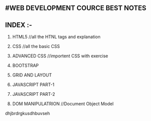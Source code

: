 #WEB DEVELOPMENT COURCE BEST NOTES
---------------------------------

INDEX :-
-----
1) HTML5             //all the HTNL tags and explanation 

2) CSS               //all the basic CSS

3) ADVANCED CSS      //importent CSS with exercise

4) BOOTSTRAP

5) GRID AND LAYOUT

6) JAVASCRIPT PART-1

7) JAVASCRIPT PART-2

8) DOM MANIPULATRION   //Document Object Model

dhjbrdrgkusdhbuvseh



